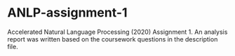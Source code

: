 # ANLP-assignment-1
Accelerated Natural Language Processing (2020) Assignment 1. An analysis report was written based on the coursework questions in the description file.
